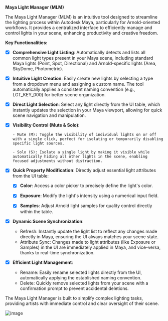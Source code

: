 **Maya Light Manager (MLM)**


The Maya Light Manager (MLM) is an intuitive tool designed to streamline the lighting process within Autodesk Maya, particularly for Arnold-oriented workflows.
It provides a centralized interface to efficiently manage and control lights in your scene, enhancing productivity and creative freedom.

**Key Functionalities:**

-  [x]  **Comprehensive Light Listing**: Automatically detects and lists all common light types present in your Maya scene, including standard Maya lights (Point, Spot, Directional) and Arnold-specific lights (Area, SkyDome, Photometric).

-  [x]  **Intuitive Light Creation**: Easily create new lights by selecting a type from a dropdown menu and assigning a custom name.
The tool automatically applies a consistent naming convention (e.g., LGT_KEY_000) for better scene organization.

-  [x] **Direct Light Selection**: Select any light directly from the UI table, which instantly updates the selection in your Maya viewport, allowing for quick scene navigation and manipulation.

-  [x] **Visibility Control (Mute & Solo)**:

      - Mute (M): Toggle the visibility of individual lights on or off with a single click, perfect for isolating or temporarily disabling specific light sources.

      - Solo (S): Isolate a single light by making it visible while automatically hiding all other lights in the scene, enabling focused adjustments without distraction.

-  [x] **Quick Property Modification**: Directly adjust essential light attributes from the UI table:

  - [x] **Color**: Access a color picker to precisely define the light's color.

  - [x] **Exposure**: Modify the light's intensity using a numerical input field.

  - [x] **Samples**: Adjust Arnold light samples for quality control directly within the table.

- [x] **Dynamic Scene Synchronization**:
  - Refresh: Instantly update the light list to reflect any changes made directly in Maya, ensuring the UI always matches your scene state.
  - Attribute Sync: Changes made to light attributes (like Exposure or Samples) in the UI are immediately applied in Maya, and vice-versa, thanks to real-time synchronization.

- [x] **Efficient Light Management**:
  - Rename: Easily rename selected lights directly from the UI, automatically applying the established naming convention.
  - Delete: Quickly remove selected lights from your scene with a confirmation prompt to prevent accidental deletions.

The Maya Light Manager is built to simplify complex lighting tasks, providing artists with immediate control and clear oversight of their scene.



![image](https://github.com/user-attachments/assets/6a74a0bd-688c-4175-bb45-86da8a6e5a69)


